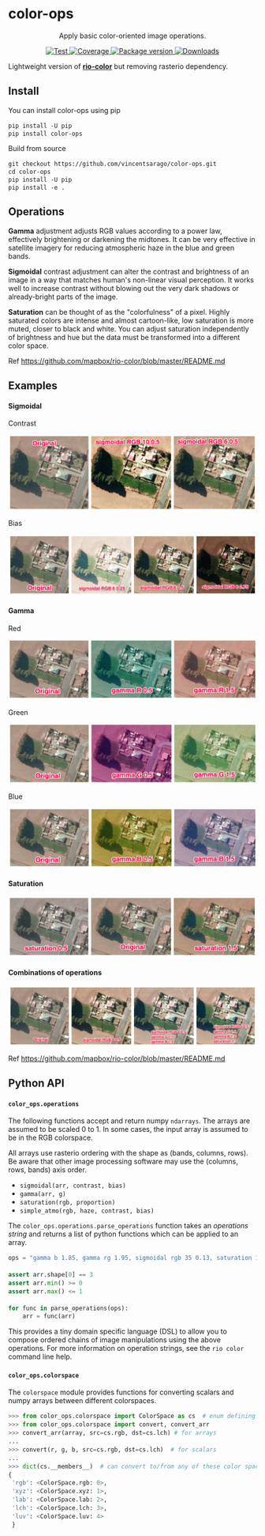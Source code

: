 # color-ops

<p align="center">
  <p align="center">Apply basic color-oriented image operations.</p>
</p>

<p align="center">
  <a href="https://github.com/vincentsarago/color-ops/actions?query=workflow%3ACI" target="_blank">
      <img src="https://github.com/vincentsarago/color-ops/workflows/CI/badge.svg" alt="Test">
  </a>
  <a href="https://codecov.io/gh/vincentsarago/color-ops" target="_blank">
      <img src="https://codecov.io/gh/vincentsarago/color-ops/branch/main/graph/badge.svg" alt="Coverage">
  </a>
  <a href="https://pypi.org/project/color-ops" target="_blank">
      <img src="https://img.shields.io/pypi/v/color-ops?color=%2334D058&label=pypi%20package" alt="Package version">
  </a>
  <a href="https://github.com/vincentsarago/color-ops/blob/main/LICENSE" target="_blank">
      <img src="https://img.shields.io/github/license/vincentsarago/color-ops.svg" alt="Downloads">
  </a>
</p>

Lightweight version of [**rio-color**](https://github.com/mapbox/rio-color) but removing rasterio dependency.

## Install

You can install color-ops using pip

```
pip install -U pip
pip install color-ops
```

Build from source

```
git checkout https://github.com/vincentsarago/color-ops.git
cd color-ops
pip install -U pip
pip install -e .
```

## Operations

**Gamma** adjustment adjusts RGB values according to a power law, effectively brightening or darkening the midtones. It can be very effective in satellite imagery for reducing atmospheric haze in the blue and green bands.

**Sigmoidal** contrast adjustment can alter the contrast and brightness of an image in a way that
matches human's non-linear visual perception. It works well to increase contrast without blowing out the very dark shadows or already-bright parts of the image.

**Saturation** can be thought of as the "colorfulness" of a pixel. Highly saturated colors are intense and almost cartoon-like, low saturation is more muted, closer to black and white. You can adjust saturation independently of brightness and hue but the data must be transformed into a different color space.

Ref https://github.com/mapbox/rio-color/blob/master/README.md

## Examples

#### Sigmoidal

Contrast

![sigmoidal_contrast](img/sigmoidal_contrast.jpg)

Bias

![sigmoidal_bias](img/sigmoidal_bias.jpg)

#### Gamma

Red

![gamma_red](img/gamma_red.jpg)

Green

![gamma_green](img/gamma_green.jpg)

Blue

![gamma_blue](img/gamma_blue.jpg)

#### Saturation

![saturation](img/saturation.jpg)


#### Combinations of operations

![combos](img/combos.jpg)

Ref https://github.com/mapbox/rio-color/blob/master/README.md

## Python API

#### `color_ops.operations`

The following functions accept and return numpy `ndarrays`. The arrays are assumed to be scaled 0 to 1. In some cases, the input array is assumed to be in the RGB colorspace.

All arrays use rasterio ordering with the shape as (bands, columns, rows). Be aware that other image processing software may use the (columns, rows, bands) axis order.

* `sigmoidal(arr, contrast, bias)`
* `gamma(arr, g)`
* `saturation(rgb, proportion)`
* `simple_atmo(rgb, haze, contrast, bias)`

The `color_ops.operations.parse_operations` function takes an *operations string* and
returns a list of python functions which can be applied to an array.

```python
ops = "gamma b 1.85, gamma rg 1.95, sigmoidal rgb 35 0.13, saturation 1.15"

assert arr.shape[0] == 3
assert arr.min() >= 0
assert arr.max() <= 1

for func in parse_operations(ops):
    arr = func(arr)
```

This provides a tiny domain specific language (DSL) to allow you
to compose ordered chains of image manipulations using the above operations.
For more information on operation strings, see the `rio color` command line help.

#### `color_ops.colorspace`

The `colorspace` module provides functions for converting scalars and numpy arrays between different colorspaces.

```python
>>> from color_ops.colorspace import ColorSpace as cs  # enum defining available color spaces
>>> from color_ops.colorspace import convert, convert_arr
>>> convert_arr(array, src=cs.rgb, dst=cs.lch) # for arrays
...
>>> convert(r, g, b, src=cs.rgb, dst=cs.lch)  # for scalars
...
>>> dict(cs.__members__)  # can convert to/from any of these color spaces
{
 'rgb': <ColorSpace.rgb: 0>,
 'xyz': <ColorSpace.xyz: 1>,
 'lab': <ColorSpace.lab: 2>,
 'lch': <ColorSpace.lch: 3>,
 'luv': <ColorSpace.luv: 4>
 }
```
